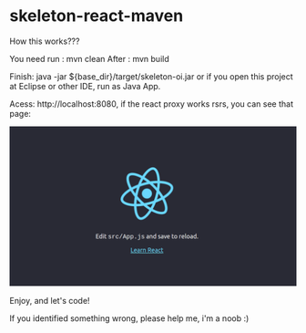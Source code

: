# skeleton-react-maven

How this works???

You need run : mvn clean 
After : mvn build

Finish: java -jar ${base_dir}/target/skeleton-oi.jar or if you open this project at Eclipse or other IDE, run as Java App.

Acess: http://localhost:8080, if the react proxy works rsrs, you can see that page:

![image](frontend/public/logo_works.png)


Enjoy, and let's code!

If you identified something wrong, please help me, i'm a noob :)

